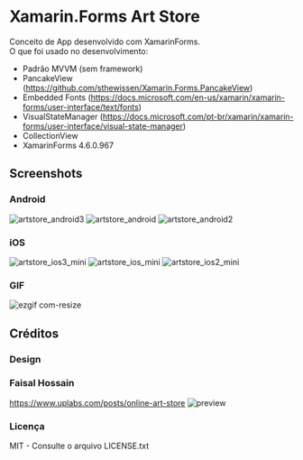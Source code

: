 # Xamarin.Forms Art Store
Conceito de App desenvolvido com XamarinForms. </br>
O que foi usado no desenvolvimento:
- Padrão MVVM (sem framework)
- PancakeView (https://github.com/sthewissen/Xamarin.Forms.PancakeView)
- Embedded Fonts (https://docs.microsoft.com/en-us/xamarin/xamarin-forms/user-interface/text/fonts)
- VisualStateManager (https://docs.microsoft.com/pt-br/xamarin/xamarin-forms/user-interface/visual-state-manager)
- CollectionView
- XamarinForms 4.6.0.967

## Screenshots
### Android
![artstore_android3](https://user-images.githubusercontent.com/11803107/85238468-7f7d2c00-b404-11ea-8e5d-93f583ae2250.jpg)
![artstore_android](https://user-images.githubusercontent.com/11803107/85237361-a5063780-b3fc-11ea-9a24-f8c083619915.jpg)
![artstore_android2](https://user-images.githubusercontent.com/11803107/85237366-b0596300-b3fc-11ea-88f5-1d91c7059b8d.jpg)


### iOS
![artstore_ios3_mini](https://user-images.githubusercontent.com/11803107/85238548-10540780-b405-11ea-87da-e03ce71a5f90.jpg)
![artstore_ios_mini](https://user-images.githubusercontent.com/11803107/85237369-b94a3480-b3fc-11ea-9950-ce3923364f3e.jpg)
![artstore_ios2_mini](https://user-images.githubusercontent.com/11803107/85237381-c36c3300-b3fc-11ea-9161-73552ec70da4.jpg)

### GIF
![ezgif com-resize](https://user-images.githubusercontent.com/11803107/85238723-5493d780-b406-11ea-99a4-d3b592d6ebdd.gif)

## Créditos
### Design
### Faisal Hossain
https://www.uplabs.com/posts/online-art-store
![preview](https://user-images.githubusercontent.com/11803107/85237421-1fcf5280-b3fd-11ea-882d-3a616cfac9b5.png)

### Licença
MIT - Consulte o arquivo LICENSE.txt
